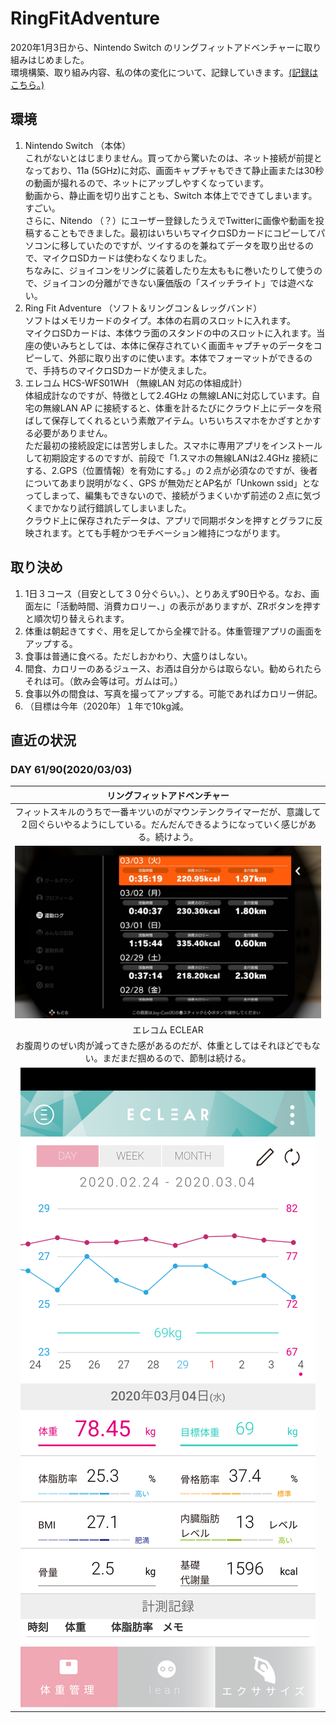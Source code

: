 # RingFitAdventure  
2020年1月3日から、Nintendo Switch のリングフィットアドベンチャーに取り組みはじめました。  
環境構築、取り組み内容、私の体の変化について、記録していきます。[(記録はこちら。)](log.md)  
## 環境  
  1. Nintendo Switch （本体）  
これがないとはじまりません。買ってから驚いたのは、ネット接続が前提となっており、11a (5GHz)に対応、画面キャプチャもできて静止画または30秒の動画が撮れるので、ネットにアップしやすくなっています。  
動画から、静止画を切り出すことも、Switch 本体上でできてしまいます。すごい。  
さらに、Nitendo （？）にユーザー登録したうえでTwitterに画像や動画を投稿することもできました。最初はいちいちマイクロSDカードにコピーしてパソコンに移していたのですが、ツイするのを兼ねてデータを取り出せるので、マイクロSDカードは使わなくなりました。  
ちなみに、ジョイコンをリングに装着したり左太ももに巻いたりして使うので、ジョイコンの分離ができない廉価版の「スイッチライト」では遊べない。
  2. Ring Fit Adventure （ソフト＆リングコン＆レッグバンド）  
  ソフトはメモリカードのタイプ。本体の右肩のスロットに入れます。  
  マイクロSDカードは、本体ウラ面のスタンドの中のスロットに入れます。当座の使いみちとしては、本体に保存されていく画面キャプチャのデータをコピーして、外部に取り出すのに使います。本体でフォーマットができるので、手持ちのマイクロSDカードが使えました。
  3. エレコム HCS-WFS01WH （無線LAN 対応の体組成計）  
  体組成計なのですが、特徴として2.4GHz の無線LANに対応しています。自宅の無線LAN AP に接続すると、体重を計るたびにクラウド上にデータを飛ばして保存してくれるという素敵アイテム。いちいちスマホをかざすとかする必要がありません。  
  ただ最初の接続設定には苦労しました。スマホに専用アプリをインストールして初期設定するのですが、前段で「1.スマホの無線LANは2.4GHz 接続にする、2.GPS（位置情報）を有効にする。」の２点が必須なのですが、後者についてあまり説明がなく、GPS が無効だとAP名が「Unkown ssid」となってしまって、編集もできないので、接続がうまくいかず前述の２点に気づくまでかなり試行錯誤してしまいました。  
  クラウド上に保存されたデータは、アプリで同期ボタンを押すとグラフに反映されます。とても手軽かつモチベーション維持につながります。
## 取り決め  
  1. 1日３コース（目安として３０分ぐらい。）、とりあえず90日やる。なお、画面左に「活動時間、消費カロリー、」の表示がありますが、ZRボタンを押すと順次切り替えられます。
  2. 体重は朝起きてすぐ、用を足してから全裸で計る。体重管理アプリの画面をアップする。
  3. 食事は普通に食べる。ただしおかわり、大盛りはしない。
  4. 間食、カロリーのあるジュース、お酒は自分からは取らない。勧められたらそれは可。（飲み会等は可。ガムは可。）
  5. 食事以外の間食は、写真を撮ってアップする。可能であればカロリー併記。
  6. （目標は今年（2020年）１年で10kg減。  
## 直近の状況  
### DAY 61/90(2020/03/03)  
|リングフィットアドベンチャー|
|:--:|
|フィットスキルのうちで一番キツいのがマウンテンクライマーだが、意識して２回ぐらいやるようにしている。だんだんできるようになっていく感じがある。続けよう。|
|<img src="log2020/image_202003/ESLuIN_UcAA1zY6.jpeg" alt="20200303">|
|エレコム ECLEAR|
|お腹周りのぜい肉が減ってきた感があるのだが、体重としてはそれほどでもない。まだまだ掴めるので、節制は続ける。|
|<img src="log2020/image_202003/Screenshot_20200304-060440.png" alt="20200304">|